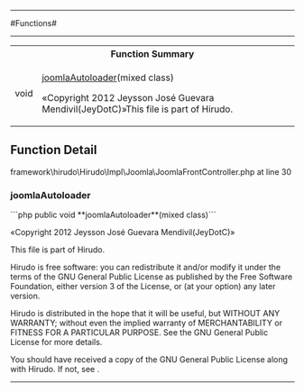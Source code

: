 - - -

#Functions#

- - -

<table id="summary_function" class="title">
<tr><th colspan="2" class="title">Function Summary</th></tr>
<tr>
<td class="type"> void</td>
<td class="description"><p class="name"><a href="#joomlaAutoloader">joomlaAutoloader</a>(mixed class)</p><p class="description">«Copyright 2012 Jeysson José Guevara Mendivil(JeyDotC)»This file is part of Hirudo.
</p></td>
</tr>
</table>

<h2 id="detail_function">Function Detail</h2>
<div class="location">framework\hirudo\Hirudo\Impl\Joomla\JoomlaFrontController.php at line 30</div>
<h3 id="joomlaAutoloader()">joomlaAutoloader</h3>
```php
public  void **joomlaAutoloader**(mixed class)```
<div class="details">
<p>«Copyright 2012 Jeysson José Guevara Mendivil(JeyDotC)»</p><p>This file is part of Hirudo.</p><p>Hirudo is free software: you can redistribute it and/or modify
it under the terms of the GNU General Public License as published by
the Free Software Foundation, either version 3 of the License, or
(at your option) any later version.</p><p>Hirudo is distributed in the hope that it will be useful,
but WITHOUT ANY WARRANTY; without even the implied warranty of
MERCHANTABILITY or FITNESS FOR A PARTICULAR PURPOSE.  See the
GNU General Public License for more details.</p><p>You should have received a copy of the GNU General Public License
along with Hirudo.  If not, see <http://www.gnu.org/licenses/>.</p>
</div>

- - -

